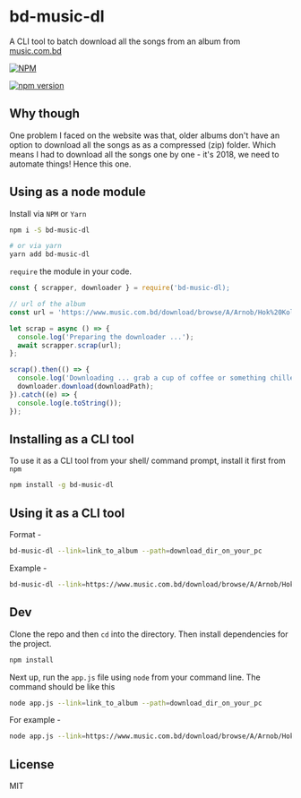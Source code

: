 # bd-music-dl
A CLI tool to batch download all the songs from an album from [music.com.bd](https://www.music.com.bd/)

[![NPM](https://nodei.co/npm/bd-music-dl.png?downloads=true&downloadRank=true&stars=true)](https://nodei.co/npm/bd-music-dl/)

[![npm version](https://badge.fury.io/js/bd-music-dl.svg)](https://badge.fury.io/js/bd-music-dl)

## Why though
One problem I faced on the website was that, older albums don't have an option to download
all the songs as as a compressed (zip) folder. Which means I had to download all the songs one by
one - it's 2018, we need to automate things! Hence this one.

## Using as a node module
Install via `NPM` or `Yarn`
```bash
npm i -S bd-music-dl

# or via yarn
yarn add bd-music-dl
```
`require` the module in your code.

```javascript
const { scrapper, downloader } = require('bd-music-dl);

// url of the album
const url = 'https://www.music.com.bd/download/browse/A/Arnob/Hok%20Kolorob/';

let scrap = async () => {
  console.log('Preparing the downloader ...');
  await scrapper.scrap(url);
};

scrap().then(() => {
  console.log('Downloading ... grab a cup of coffee or something chilled while this works!');
  downloader.download(downloadPath);
}).catch((e) => {
  console.log(e.toString());
});
```

## Installing as a CLI tool
To use it as a CLI tool from your shell/ command prompt, install it first from `npm`
```bash
npm install -g bd-music-dl
```
## Using it as a CLI tool
Format -
```bash
bd-music-dl --link=link_to_album --path=download_dir_on_your_pc
```

Example -
```bash
bd-music-dl --link=https://www.music.com.bd/download/browse/A/Arnob/Hok%20Kolorob/ --path=/Users/shawon/Desktop/Songs
```


## Dev

Clone the repo and then `cd` into the directory. Then install dependencies for the project.

```bash
npm install
```

Next up, run the `app.js` file using `node` from your command line. The command should be like this

```bash
node app.js --link=link_to_album --path=download_dir_on_your_pc
```


For example -
```bash
node app.js --link=https://www.music.com.bd/download/browse/A/Arnob/Hok%20Kolorob/ --path=/Users/shawon/Desktop/Songs
```

## License
MIT
